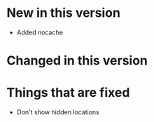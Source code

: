 # New in this version

 - Added nocache

# Changed in this version

# Things that are fixed

 - Don't show hidden locations
